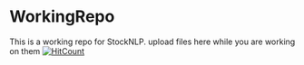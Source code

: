 # WorkingRepo
This is a working repo for StockNLP. upload files here while you are working on them
[![HitCount](http://hits.dwyl.com/StockNLP/WorkingRepo.svg?style=flat-square)](http://hits.dwyl.com/StockNLP/WorkingRepo)
